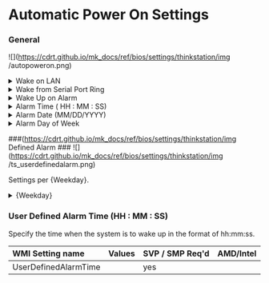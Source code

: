 # Automatic Power On Settings #

### General ###

![](https://cdrt.github.io/mk_docs/ref/bios/settings/thinkstation/img
   /autopoweron.png)

<details><summary>Wake on LAN</summary>

Wake on LAN (Local Area Network).

Options:

1. **Enabled** - Default.
2. Disabled.

!!! note ""
    Controls the wake up event from onboard LAN (Local Area Network) and PCI (Peripheral Component Interconnect) LAN.

| WMI Setting name | Values | SVP / SMP Req'd | AMD/Intel |
|:---|:---|:---|:---|
| WakeonLAN | Enabled, Disabled | yes | Both |

</details>


<details><summary>Wake from Serial Port Ring</summary>

Options:

1. **Enabled** – Default. 
2. Disabled

| WMI Setting name | Values | SVP / SMP Req'd | AMD/Intel |
|:---|:---|:---|:---|
| WakefromSerialPortRing | Enabled, Disabled | yes | Both |
</details>


<details><summary>Wake Up on Alarm </summary>

Whether to turn on your system
 - one time,
 - repeating on a specific day of the month, or week, or 
 - daily

Options:

1. **Disabled** - Default. 
2. Single Event - one time, on the specified day and time. 
3. Daily Event - every day, at the specified time.
4. Weekly Event - every week, on the specified day and time.
5. User Defined - enables `User Defined Alarm` group of settings. 

!!! note ""
    Values in these fields may be overwritten by the operating system. 

| WMI Setting name | Values | SVP / SMP Req'd | AMD/Intel |
|:---|:---|:---|:---|
| WakeUponAlarm | Single Event, Daily Event, Weekly Event, Disabled, User Defined | yes | Both |
</details>


<details><summary>Alarm Time ( HH : MM : SS)</summary>

Select the exact time for the system to turn on.

Active when `Wake Up on Alarm` has one of the values:

* Single Event
* Daily Event
* Weekly Event

Options:

1.	**00 : 00 : 00** – Default
2.	HH : MM : SS<br>
    a. HH - Hour:  00 ~ 23<br>
    b. MM - Minute:  00 ~ 59<br>
    c. SS - Second:  00 ~ 59<br>

| WMI Setting name | Values | SVP / SMP Req'd | AMD/Intel |
|:---|:---|:---|:---|
| AlarmTime |  | yes | Both |
</details>


<details><summary>Alarm Date (MM/DD/YYYY) </summary>

Select the exact calendar date for the system to turn on.

Active only when `Wake Up on Alarm` has value `Single Event`. <br>

Options:

1.	**01/01/YYYY** – Default.
2.	MM/DD/YYYY:<br>
    a. MM – Months: January to December <br>
    b. DD – Date: 1 ~ 31 <br>
    c. YYYY – Year: 1980 ~ 2099 <br>

| WMI Setting name | Values | SVP / SMP Req'd | AMD/Intel |
|:---|:---|:---|:---|
| AlarmDate |  |  | Both |

</details>


<details><summary>Alarm Day of Week</summary>

Select the exact week day for the system to turn on. <br>

!!! note ""
    Active only when `Wake Up on Alarm` has value `Weekly Event`.

Options:

1. **Sunday** – Default
2. Monday
3. Tuesday
4. Wednesday
5. Thursday
6. Friday
7. Saturday

| WMI Setting name | Values | SVP / SMP Req'd | AMD/Intel |
|:---|:---|:---|:---|
| AlarmDayofWeek | Sunday, Monday, Tuesday, Wednesday, Thursday, Friday, Saturday | yes | Both |
</details>

###(https://cdrt.github.io/mk_docs/ref/bios/settings/thinkstation/img
   Defined Alarm ###
![](https://cdrt.github.io/mk_docs/ref/bios/settings/thinkstation/img
   /ts_userdefinedalarm.png)

Settings per {Weekday}.

<details><summary>{Weekday}</summary>

Whether the system will turn on automatically on this day of the week.

1. **Off** - Default.
2. On.

| WMI Setting name | Values | SVP / SMP Req'd | AMD/Intel |
|:---|:---|:---|:---|
| UserDefinedAlarmSunday  | Disabled, Enabled | yes | Both |

!!! note ""
    The WMI setting name shown here is for Sunday. For other week days, change `Sunday` to the desired day of the week.

</details>

### User Defined Alarm Time (HH : MM : SS) ###

Specify the time when the system is to wake up in the format of hh:mm:ss.

| WMI Setting name | Values | SVP / SMP Req'd | AMD/Intel |
|:---|:---|:---|:---|
| UserDefinedAlarmTime |  | yes |
